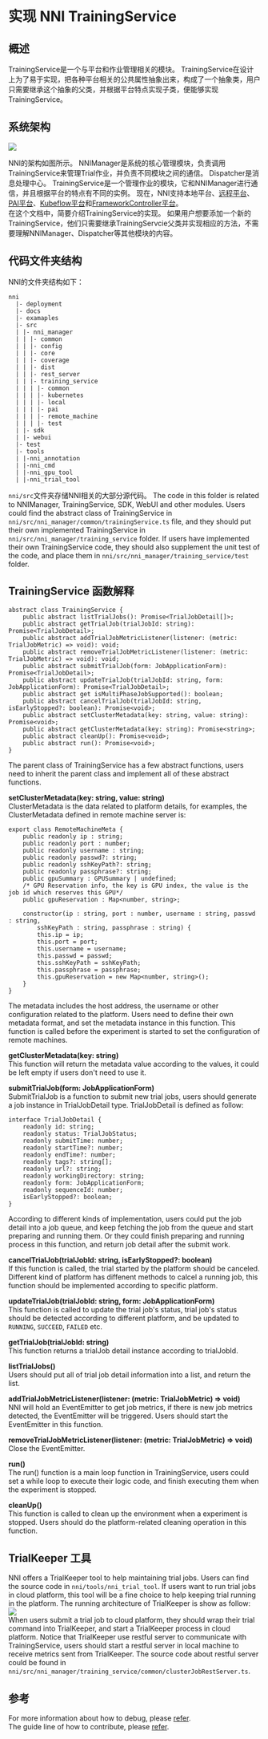 # **实现 NNI TrainingService**

## 概述

TrainingService是一个与平台和作业管理相关的模块。 TrainingService在设计上为了易于实现，把各种平台相关的公共属性抽象出来，构成了一个抽象类，用户只需要继承这个抽象的父类，并根据平台特点实现子类，便能够实现TrainingService。

## 系统架构

![](../img/NNIDesign.jpg)

NNI的架构如图所示。 NNIManager是系统的核心管理模块，负责调用TrainingService来管理Trial作业，并负责不同模块之间的通信。 Dispatcher是消息处理中心。 TrainingService是一个管理作业的模块，它和NNIManager进行通信，并且根据平台的特点有不同的实例。 现在，NNI支持本地平台、[远程平台](RemoteMachineMode.md)、[PAI平台](PAIMode.md)、[Kubeflow平台](KubeflowMode.md)和[FrameworkController平台](FrameworkController.md)。  
在这个文档中，简要介绍TrainingService的实现。 如果用户想要添加一个新的TrainingService，他们只需要继承TrainingServcie父类并实现相应的方法，不需要理解NNIManager、Dispatcher等其他模块的内容。

## 代码文件夹结构

NNI的文件夹结构如下：

    nni
      |- deployment
      |- docs
      |- examaples
      |- src
      | |- nni_manager
      | | |- common
      | | |- config
      | | |- core
      | | |- coverage
      | | |- dist
      | | |- rest_server
      | | |- training_service
      | | | |- common
      | | | |- kubernetes
      | | | |- local
      | | | |- pai
      | | | |- remote_machine
      | | | |- test
      | |- sdk
      | |- webui
      |- test
      |- tools
      | |-nni_annotation
      | |-nni_cmd
      | |-nni_gpu_tool
      | |-nni_trial_tool
    

`nni/src`文件夹存储NNI相关的大部分源代码。 The code in this folder is related to NNIManager, TrainingService, SDK, WebUI and other modules. Users could find the abstract class of TrainingService in `nni/src/nni_manager/common/trainingService.ts` file, and they should put their own implemented TrainingService in `nni/src/nni_manager/training_service` folder. If users have implemented their own TrainingService code, they should also supplement the unit test of the code, and place them in `nni/src/nni_manager/training_service/test` folder.

## TrainingService 函数解释

    abstract class TrainingService {
        public abstract listTrialJobs(): Promise<TrialJobDetail[]>;
        public abstract getTrialJob(trialJobId: string): Promise<TrialJobDetail>;
        public abstract addTrialJobMetricListener(listener: (metric: TrialJobMetric) => void): void;
        public abstract removeTrialJobMetricListener(listener: (metric: TrialJobMetric) => void): void;
        public abstract submitTrialJob(form: JobApplicationForm): Promise<TrialJobDetail>;
        public abstract updateTrialJob(trialJobId: string, form: JobApplicationForm): Promise<TrialJobDetail>;
        public abstract get isMultiPhaseJobSupported(): boolean;
        public abstract cancelTrialJob(trialJobId: string, isEarlyStopped?: boolean): Promise<void>;
        public abstract setClusterMetadata(key: string, value: string): Promise<void>;
        public abstract getClusterMetadata(key: string): Promise<string>;
        public abstract cleanUp(): Promise<void>;
        public abstract run(): Promise<void>;
    }
    

The parent class of TrainingService has a few abstract functions, users need to inherit the parent class and implement all of these abstract functions.

**setClusterMetadata(key: string, value: string)**  
ClusterMetadata is the data related to platform details, for examples, the ClusterMetadata defined in remote machine server is:

    export class RemoteMachineMeta {
        public readonly ip : string;
        public readonly port : number;
        public readonly username : string;
        public readonly passwd?: string;
        public readonly sshKeyPath?: string;
        public readonly passphrase?: string;
        public gpuSummary : GPUSummary | undefined;
        /* GPU Reservation info, the key is GPU index, the value is the job id which reserves this GPU*/
        public gpuReservation : Map<number, string>;
    
        constructor(ip : string, port : number, username : string, passwd : string, 
            sshKeyPath : string, passphrase : string) {
            this.ip = ip;
            this.port = port;
            this.username = username;
            this.passwd = passwd;
            this.sshKeyPath = sshKeyPath;
            this.passphrase = passphrase;
            this.gpuReservation = new Map<number, string>();
        }
    }
    

The metadata includes the host address, the username or other configuration related to the platform. Users need to define their own metadata format, and set the metadata instance in this function. This function is called before the experiment is started to set the configuration of remote machines.

**getClusterMetadata(key: string)**  
This function will return the metadata value according to the values, it could be left empty if users don't need to use it.

**submitTrialJob(form: JobApplicationForm)**  
SubmitTrialJob is a function to submit new trial jobs, users should generate a job instance in TrialJobDetail type. TrialJobDetail is defined as follow:

    interface TrialJobDetail {
        readonly id: string;
        readonly status: TrialJobStatus;
        readonly submitTime: number;
        readonly startTime?: number;
        readonly endTime?: number;
        readonly tags?: string[];
        readonly url?: string;
        readonly workingDirectory: string;
        readonly form: JobApplicationForm;
        readonly sequenceId: number;
        isEarlyStopped?: boolean;
    }
    

According to different kinds of implementation, users could put the job detail into a job queue, and keep fetching the job from the queue and start preparing and running them. Or they could finish preparing and running process in this function, and return job detail after the submit work.

**cancelTrialJob(trialJobId: string, isEarlyStopped?: boolean)**  
If this function is called, the trial started by the platform should be canceled. Different kind of platform has diffenent methods to calcel a running job, this function should be implemented according to specific platform.

**updateTrialJob(trialJobId: string, form: JobApplicationForm)**  
This function is called to update the trial job's status, trial job's status should be detected according to different platform, and be updated to `RUNNING`, `SUCCEED`, `FAILED` etc.

**getTrialJob(trialJobId: string)**  
This function returns a trialJob detail instance according to trialJobId.

**listTrialJobs()**  
Users should put all of trial job detail information into a list, and return the list.

**addTrialJobMetricListener(listener: (metric: TrialJobMetric) => void)**  
NNI will hold an EventEmitter to get job metrics, if there is new job metrics detected, the EventEmitter will be triggered. Users should start the EventEmitter in this function.

**removeTrialJobMetricListener(listener: (metric: TrialJobMetric) => void)**  
Close the EventEmitter.

**run()**  
The run() function is a main loop function in TrainingService, users could set a while loop to execute their logic code, and finish executing them when the experiment is stopped.

**cleanUp()**  
This function is called to clean up the environment when a experiment is stopped. Users should do the platform-related cleaning operation in this function.

## TrialKeeper 工具

NNI offers a TrialKeeper tool to help maintaining trial jobs. Users can find the source code in `nni/tools/nni_trial_tool`. If users want to run trial jobs in cloud platform, this tool will be a fine choice to help keeping trial running in the platform. The running architecture of TrialKeeper is show as follow:  
![](../img/trialkeeper.jpg)  
When users submit a trial job to cloud platform, they should wrap their trial command into TrialKeeper, and start a TrialKeeper process in cloud platform. Notice that TrialKeeper use restful server to communicate with TrainingService, users should start a restful server in local machine to receive metrics sent from TrialKeeper. The source code about restful server could be found in `nni/src/nni_manager/training_service/common/clusterJobRestServer.ts`.

## 参考

For more information about how to debug, please [refer](HowToDebug.md).  
The guide line of how to contribute, please [refer](CONTRIBUTING).
